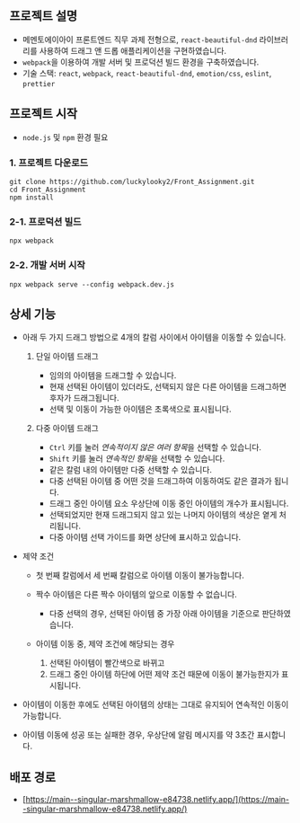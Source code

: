 ## 프로젝트 설명

- 메멘토에이아이 프론트엔드 직무 과제 전형으로, `react-beautiful-dnd` 라이브러리를 사용하여 드래그 앤 드롭 애플리케이션을 구현하였습니다.
- `webpack`을 이용하여 개발 서버 및 프로덕션 빌드 환경을 구축하였습니다.
- 기술 스택: `react`, `webpack`, `react-beautiful-dnd`, `emotion/css`, `eslint`, `prettier`

## 프로젝트 시작

- `node.js` 및 `npm` 환경 필요

### 1. 프로젝트 다운로드

```shell
git clone https://github.com/luckylooky2/Front_Assignment.git
cd Front_Assignment
npm install
```

### 2-1. 프로덕션 빌드

```shell
npx webpack
```

### 2-2. 개발 서버 시작

```shell
npx webpack serve --config webpack.dev.js
```

## 상세 기능

- 아래 두 가지 드래그 방법으로 4개의 칼럼 사이에서 아이템을 이동할 수 있습니다.

  1.  단일 아이템 드래그

      - 임의의 아이템을 드래그할 수 있습니다.
      - 현재 선택된 아이템이 있더라도, 선택되지 않은 다른 아이템을 드래그하면 후자가 드래그됩니다.
      - 선택 및 이동이 가능한 아이템은 초록색으로 표시됩니다.

  2.  다중 아이템 드래그

      - `Ctrl` 키를 눌러 *연속적이지 않은 여러 항목*을 선택할 수 있습니다.
      - `Shift` 키를 눌러 *연속적인 항목*을 선택할 수 있습니다.
      - 같은 칼럼 내의 아이템만 다중 선택할 수 있습니다.
      - 다중 선택된 아이템 중 어떤 것을 드래그하여 이동하여도 같은 결과가 됩니다.
      - 드래그 중인 아이템 요소 우상단에 이동 중인 아이템의 개수가 표시됩니다.
      - 선택되었지만 현재 드래그되지 않고 있는 나머지 아이템의 색상은 옅게 처리됩니다.
      - 다중 아이템 선택 가이드를 화면 상단에 표시하고 있습니다.

- 제약 조건

  - 첫 번째 칼럼에서 세 번째 칼럼으로 아이템 이동이 불가능합니다.
  - 짝수 아이템은 다른 짝수 아이템의 앞으로 이동할 수 없습니다.
    - 다중 선택의 경우, 선택된 아이템 중 가장 아래 아이템을 기준으로 판단하였습니다.
  - 아이템 이동 중, 제약 조건에 해당되는 경우

    1.  선택된 아이템이 빨간색으로 바뀌고
    2.  드래그 중인 아이템 하단에 어떤 제약 조건 때문에 이동이 불가능한지가 표시됩니다.

- 아이템이 이동한 후에도 선택된 아이템의 상태는 그대로 유지되어 연속적인 이동이 가능합니다.
- 아이템 이동에 성공 또는 실패한 경우, 우상단에 알림 메시지를 약 3초간 표시합니다.

## 배포 경로

- [https://main--singular-marshmallow-e84738.netlify.app/](https://main--singular-marshmallow-e84738.netlify.app/)
